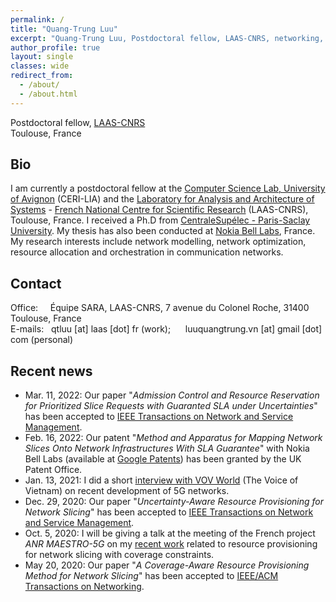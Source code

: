 ```yaml
---
permalink: /
title: "Quang-Trung Luu"
excerpt: "Quang-Trung Luu, Postdoctoral fellow, LAAS-CNRS, networking, communications"
author_profile: true
layout: single
classes: wide
redirect_from:
  - /about/
  - /about.html
---
```


Postdoctoral fellow, [LAAS-CNRS](https://www.laas.fr/public/)\
Toulouse, France


## Bio
I am currently a postdoctoral fellow at the [Computer Science Lab, University of Avignon](https://lia.univ-avignon.fr/) (CERI-LIA) and the [Laboratory for Analysis and Architecture of Systems](https://www.laas.fr/public/) - [French National Centre for Scientific Research](https://www.cnrs.fr/en) (LAAS-CNRS), Toulouse, France. I received a Ph.D from [CentraleSupélec - Paris-Saclay University](https://l2s.centralesupelec.fr/). My thesis has also been conducted at [Nokia Bell Labs](https://www.bell-labs.com/), France. My research interests include network modelling, network optimization, resource allocation and orchestration in communication networks.

## Contact
Office:
&nbsp;&nbsp;&nbsp; Équipe SARA, LAAS-CNRS, 7 avenue du Colonel Roche, 31400 Toulouse, France\
E-mails:
&nbsp;&nbsp;qtluu [at] laas [dot] fr (work);
&nbsp;&nbsp;&nbsp;&nbsp; luuquangtrung.vn [at] gmail [dot] com (personal) 

## Recent news

* Mar. 11, 2022: Our paper "*Admission Control and Resource Reservation for Prioritized Slice Requests with Guaranted SLA under Uncertainties*" has been accepted to [IEEE Transactions on Network and Service Management]().
* Feb. 16, 2022: Our patent "<em>Method and Apparatus for Mapping Network Slices Onto Network Infrastructures With SLA Guarantee</em>" with Nokia Bell Labs (available at [Google Patents](https://patents.google.com/patent/US20210392040A1/en)) has been granted by the UK Patent Office.
* Jan. 13, 2021: I did a short [interview with VOV World](https://vovworld.vn/vi-VN/nguoi-viet-muon-phuong/mang-di-dong-5g-co-hoi-phat-trien-cong-nghiep-vien-thong-tai-viet-nam-938761.vov) (The Voice of Vietnam) on recent development of 5G networks.
* Dec. 29, 2020: Our paper "*Uncertainty-Aware Resource Provisioning for Network Slicing*" has been accepted to [IEEE Transactions on Network and Service Management](https://ieeexplore.ieee.org/document/9351563").
* Oct. 5, 2020: I will be giving a talk at the meeting of the French project <em>ANR MAESTRO-5G</em> on my <a href="https://ieeexplore.ieee.org/document/9187556/">recent work</a> related to resource provisioning for network slicing with coverage constraints. 
* May 20, 2020: Our paper "*A Coverage-Aware Resource Provisioning Method for Network Slicing*" has been accepted to [IEEE/ACM Transactions on Networking](https://ieeexplore.ieee.org/document/9187556/).



<!-- <div class="grid__wrapper">
{% for post in site.categories.news-post limit:12 %}  
    {% include archive-single.html type="grid" %}
{% endfor %}
</div> -->
